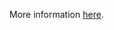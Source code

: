 More information [here](https://docs.prismacloud.io/en/enterprise-edition/policy-reference/build-integrity-policies/github-policies/ensure-github-actions-secrets-are-encrypted).
